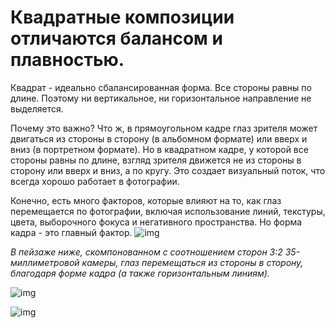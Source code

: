 # Квадратные композиции отличаются балансом и плавностью.

Квадрат - идеально сбалансированная форма. Все стороны равны по длине. Поэтому ни вертикальное, ни горизонтальное направление не выделяется. 

Почему это важно? Что ж, в прямоугольном кадре глаз зрителя может двигаться из стороны в сторону (в альбомном формате) или вверх и вниз (в портретном формате). Но в квадратном кадре, у которой все стороны равны по длине, взгляд зрителя движется не из стороны в сторону или вверх и вниз, а по кругу. Это создает визуальный поток, что всегда хорошо работает в фотографии. 

Конечно, есть много факторов, которые влияют на то, как глаз перемещается по фотографии, включая использование линий, текстуры, цвета, выборочного фокуса и негативного пространства. Но форма кадра - это главный фактор. 
![img](https://i08.fotocdn.net/s114/836e0f55d3dd41c6/public_pin_l/2582352370.jpg)

*В пейзаже ниже, скомпонованном с соотношением сторон 3:2 35-миллиметровой камеры, глаз перемещаться из стороны в сторону, благодаря форме кадра (а также горизонтальным линиям).* 

![img](https://cdn66.printdirect.ru/cache/product/12/34/718273/tov/all/480z480_front_29_0_0_0_7a5206110030c4d87c8733e7a612.jpg)


![img](https://kartinkin.net/uploads/posts/2022-03/1646924125_66-kartinkin-net-p-kartinki-boba-70.png)